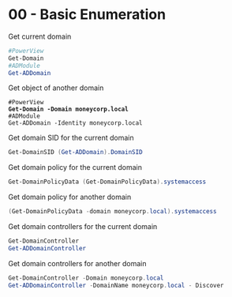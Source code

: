 # 00 - Basic Enumeration

Get current domain&#x20;

```powershell
#PowerView
Get-Domain
#ADModule
Get-ADDomain
```

Get object of another domain&#x20;

<pre class="language-powershell"><code class="lang-powershell">#PowerView
<strong>Get-Domain -Domain moneycorp.local 
</strong>#ADModule
Get-ADDomain -Identity moneycorp.local
</code></pre>

Get domain SID for the current domain&#x20;

```powershell
Get-DomainSID (Get-ADDomain).DomainSID
```

Get domain policy for the current domain&#x20;

```powershell
Get-DomainPolicyData (Get-DomainPolicyData).systemaccess
```

Get domain policy for another domain&#x20;

```powershell
(Get-DomainPolicyData -domain moneycorp.local).systemaccess
```

Get domain controllers for the current domain&#x20;

```powershell
Get-DomainController 
Get-ADDomainController
```

Get domain controllers for another domain&#x20;

```powershell
Get-DomainController -Domain moneycorp.local 
Get-ADDomainController -DomainName moneycorp.local - Discover
```
